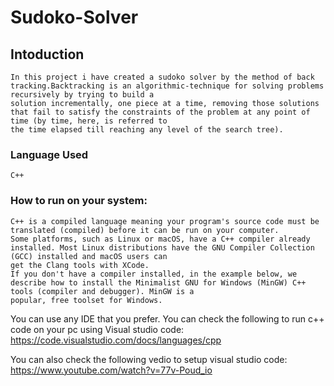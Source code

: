 # Sudoko-Solver

## Intoduction
    In this project i have created a sudoko solver by the method of back tracking.Backtracking is an algorithmic-technique for solving problems recursively by trying to build a 
    solution incrementally, one piece at a time, removing those solutions that fail to satisfy the constraints of the problem at any point of time (by time, here, is referred to 
    the time elapsed till reaching any level of the search tree).
### Language Used
    C++
### How to run on your system:
    C++ is a compiled language meaning your program's source code must be translated (compiled) before it can be run on your computer. 
    Some platforms, such as Linux or macOS, have a C++ compiler already installed. Most Linux distributions have the GNU Compiler Collection (GCC) installed and macOS users can 
    get the Clang tools with XCode.
    If you don't have a compiler installed, in the example below, we describe how to install the Minimalist GNU for Windows (MinGW) C++ tools (compiler and debugger). MinGW is a 
    popular, free toolset for Windows.
   You can use any IDE that you prefer.
   You can check the following to run c++ code on your pc using Visual studio code:
   https://code.visualstudio.com/docs/languages/cpp
   
   You can also check the following vedio to setup visual studio code:
   https://www.youtube.com/watch?v=77v-Poud_io
   
    
